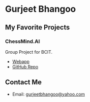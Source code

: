 # Gurjeet Bhangoo

## My Favorite Projects

### ChessMind.AI
Group Project for BCIT.
- [Webapp](https://dark-gray-chimpanzee-tie.cyclic.app/)
- [GitHub Repo](https://github.com/BRogers-BCIT/2800-202310-DTC16)

## Contact Me
- Email: gurjeetbhangoo@yahoo.com
